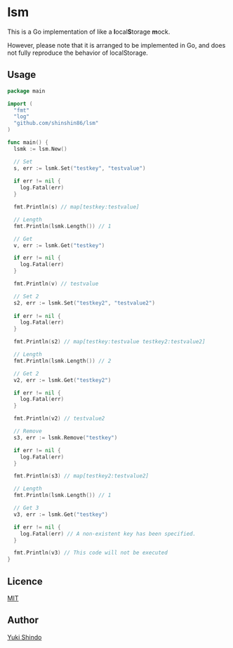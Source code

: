 # lsm

This is a Go implementation of like a **l**ocal**S**torage **m**ock.

However, please note that it is arranged to be implemented in Go, and does not fully reproduce the behavior of localStorage.

## Usage

```go
package main

import (
  "fmt"
  "log"
  "github.com/shinshin86/lsm"
)

func main() {
  lsmk := lsm.New()

  // Set
  s, err := lsmk.Set("testkey", "testvalue")
 
  if err != nil {
    log.Fatal(err)
  }

  fmt.Println(s) // map[testkey:testvalue]

  // Length
  fmt.Println(lsmk.Length()) // 1

  // Get
  v, err := lsmk.Get("testkey")

  if err != nil {
    log.Fatal(err)
  }

  fmt.Println(v) // testvalue

  // Set 2
  s2, err := lsmk.Set("testkey2", "testvalue2")
 
  if err != nil {
    log.Fatal(err)
  }

  fmt.Println(s2) // map[testkey:testvalue testkey2:testvalue2]

  // Length
  fmt.Println(lsmk.Length()) // 2

  // Get 2
  v2, err := lsmk.Get("testkey2")

  if err != nil {
    log.Fatal(err)
  }

  fmt.Println(v2) // testvalue2

  // Remove
  s3, err := lsmk.Remove("testkey")

  if err != nil {
    log.Fatal(err)
  }

  fmt.Println(s3) // map[testkey2:testvalue2]

  // Length
  fmt.Println(lsmk.Length()) // 1

  // Get 3
  v3, err := lsmk.Get("testkey")

  if err != nil {
    log.Fatal(err) // A non-existent key has been specified.
  }

  fmt.Println(v3) // This code will not be executed
}
```

## Licence

[MIT](https://github.com/shinshin86/go-lsm/blob/main/LICENSE)

## Author

[Yuki Shindo](https://shinshin86.com/en)


